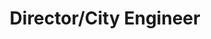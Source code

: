 ---
Destinations: recCSF15P6XZPZVLp
title: Director/City Engineer
contactImage: OrderedDict([('id', 'att0jERVrsLjP4SjS'), ('width', 499), ('height', 500), ('url', 'https://dl.airtable.com/.attachments/4de2fb199272153b1a4d069aa27b9947/9d0b51fc/pw-icon1.png?ts=1660580972&userId=usr3dGtitKwSxUcGO&cs=173fa94cb4f4e286'), ('filename', 'pw-icon(1).png'), ('size', 74488), ('type', 'image/png'), ('thumbnails', OrderedDict([('small', OrderedDict([('url', 'https://dl.airtable.com/.attachmentThumbnails/6dddefcffa8c470d8c79978a6e9ac5f5/dc25e0e7?ts=1660580972&userId=usr3dGtitKwSxUcGO&cs=ef0d71dd7446a311'), ('width', 36), ('height', 36)])), ('large', OrderedDict([('url', 'https://dl.airtable.com/.attachmentThumbnails/5676ed77d5ee72cdda008e7719566999/b01a62ae?ts=1660580972&userId=usr3dGtitKwSxUcGO&cs=0cb4590ab1f52bf0'), ('width', 499), ('height', 500)])), ('full', OrderedDict([('url', 'https://dl.airtable.com/.attachmentThumbnails/6454edc4c533eee0ba5d34456fd082d1/4b087653?ts=1660580972&userId=usr3dGtitKwSxUcGO&cs=3978ca2019f0b05b'), ('width', 3000), ('height', 3000)]))]))])
name: Razi Housseini
employer: San Antonio Public Works Department
Last Modified: 2022-05-27T14:14:55.000Z
---
